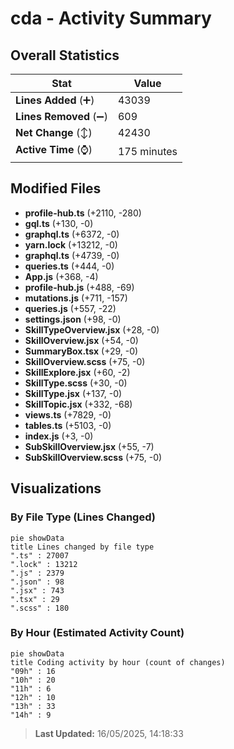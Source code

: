 # cda - Activity Summary 

## Overall Statistics

| Stat                   | Value                                                             |
| ---------------------- | ----------------------------------------------------------------- |
| **Lines Added** (➕)   | 43039                                          |
| **Lines Removed** (➖) | 609                                        |
| **Net Change** (↕)    | 42430                |
| **Active Time** (⌚)   | 175 minutes |


## Modified Files
- **profile-hub.ts** (+2110, -280)
- **gql.ts** (+130, -0)
- **graphql.ts** (+6372, -0)
- **yarn.lock** (+13212, -0)
- **graphql.ts** (+4739, -0)
- **queries.ts** (+444, -0)
- **App.js** (+368, -4)
- **profile-hub.js** (+488, -69)
- **mutations.js** (+711, -157)
- **queries.js** (+557, -22)
- **settings.json** (+98, -0)
- **SkillTypeOverview.jsx** (+28, -0)
- **SkillOverview.jsx** (+54, -0)
- **SummaryBox.tsx** (+29, -0)
- **SkillOverview.scss** (+75, -0)
- **SkillExplore.jsx** (+60, -2)
- **SkillType.scss** (+30, -0)
- **SkillType.jsx** (+137, -0)
- **SkillTopic.jsx** (+332, -68)
- **views.ts** (+7829, -0)
- **tables.ts** (+5103, -0)
- **index.js** (+3, -0)
- **SubSkillOverview.jsx** (+55, -7)
- **SubSkillOverview.scss** (+75, -0)

## Visualizations

### By File Type (Lines Changed)

```mermaid
pie showData
title Lines changed by file type
".ts" : 27007
".lock" : 13212
".js" : 2379
".json" : 98
".jsx" : 743
".tsx" : 29
".scss" : 180
```

### By Hour (Estimated Activity Count)

```mermaid
pie showData
title Coding activity by hour (count of changes)
"09h" : 16
"10h" : 20
"11h" : 6
"12h" : 10
"13h" : 33
"14h" : 9
```


> **Last Updated:** 16/05/2025, 14:18:33